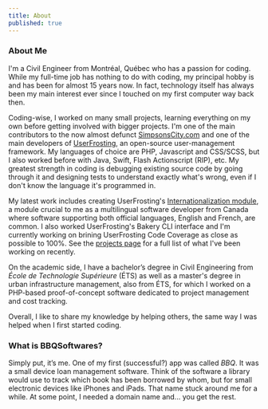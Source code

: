```yaml
---
title: About
published: true
---
```


### About Me

I'm a Civil Engineer from Montréal, Québec who has a passion for coding. While my full-time job has nothing to do with coding, my principal hobby is and has been for almost 15 years now. In fact, technology itself has always been my main interest ever since I touched on my first computer way back then.

Coding-wise, I worked on many small projects, learning everything on my own before getting involved with bigger projects. I'm one of the main contributors to the now almost defunct [SimpsonsCity.com](https://simpsonscity.com) and one of the main developers of [UserFrosting](https://www.userfrosting.com/), an open-source user-management framework. My languages of choice are PHP, Javascript and CSS/SCSS, but I also worked before with Java, Swift, Flash Actionscript (RIP), etc. My greatest strength in coding is debugging existing source code by going through it and designing tests to understand exactly what's wrong, even if I don't know the language it's programmed in.

My latest work includes creating UserFrosting's [Internationalization module](https://github.com/userfrosting/i18n), a module crucial to me as a multilingual software developer from Canada where software supporting both official languages, English and French, are common. I also worked UserFrosting's Bakery CLI interface and I'm currently working on brining UserFrosting Code Coverage as close as possible to 100%. See the [projects page](/projects) for a full list of what I've been working on recently.

On the academic side, I have a bachelor’s degree in Civil Engineering from _École de Technologie Supérieure_ (ÉTS) as well as a master's degree in urban infrastructure management, also from ÉTS, for which I worked on a PHP-based proof-of-concept software dedicated to project management and cost tracking.

Overall, I like to share my knowledge by helping others, the same way I was helped when I first started coding.


### What is BBQSoftwares?

Simply put, it’s me. One of my first (successful?) app was called _BBQ_. It was a small device loan management software. Think of the software a library would use to track which book has been borrowed by whom, but for small electronic devices like iPhones and iPads. That name stuck around me for a while. At some point, I needed a domain name and... you get the rest.
